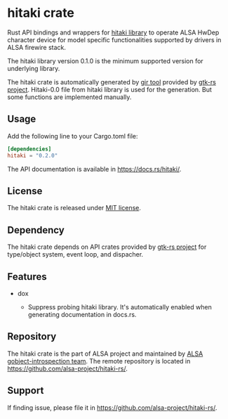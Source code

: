 # hitaki crate

Rust API bindings and wrappers for [hitaki library](https://github.com/alsa-project/libhitaki) to
operate ALSA HwDep character device for model specific functionalities supported by drivers
in ALSA firewire stack.

The hitaki library version 0.1.0 is the minimum supported version for underlying library.

The hitaki crate is automatically generated by [gir tool](https://gtk-rs.org/gir/book/) provided
by [gtk-rs project](https://gtk-rs.org/). Hitaki-0.0 file from hitaki library is used for the
generation. But some functions are implemented manually.

## Usage

Add the following line to your Cargo.toml file:

```toml
[dependencies]
hitaki = "0.2.0"
```

The API documentation is available in <https://docs.rs/hitaki/>.

## License

The hitaki crate is released under [MIT license](https://spdx.org/licenses/MIT.html).

## Dependency

The hitaki crate depends on API crates provided by [gtk-rs project](https://gtk-rs.org/) for
type/object system, event loop, and dispacher.

## Features

* dox

   * Suppress probing hitaki library. It's automatically enabled when generating documentation
     in docs.rs.

## Repository

The hitaki crate is the part of ALSA project and maintained by
[ALSA gobject-introspection team](https://alsa-project.github.io/gobject-introspection-docs/).
The remote repository is located in <https://github.com/alsa-project/hitaki-rs/>.

## Support

If finding issue, please file it in <https://github.com/alsa-project/hitaki-rs/>.
